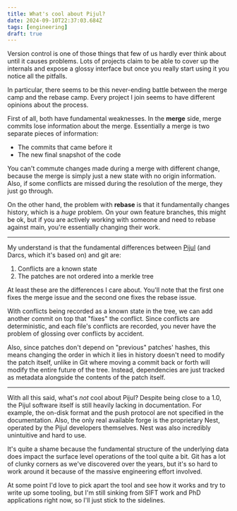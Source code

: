 ```yaml
---
title: What's cool about Pijul?
date: 2024-09-10T22:37:03.684Z
tags: [engineering]
draft: true
---
```


Version control is one of those things that few of us hardly ever think about
until it causes problems. Lots of projects claim to be able to cover up the
internals and expose a glossy interface but once you really start using it you
notice all the pitfalls.

In particular, there seems to be this never-ending battle between the merge camp
and the rebase camp. Every project I join seems to have different opinions about
the process.

First of all, both have fundamental weaknesses. In the **merge** side, merge
commits lose information about the merge. Essentially a merge is two separate pieces of information:

- The commits that came before it
- The new final snapshot of the code

You can't commute changes made during a merge with different change, because the merge is simply just a new state with no origin information. Also, if some conflicts are missed during the resolution of the merge, they just go through.

On the other hand, the problem with **rebase** is that it fundamentally changes
history, which is a _huge_ problem. On your own feature branches, this might be
ok, but if you are actively working with someone and need to rebase against
main, you're essentially changing their work.

---

My understand is that the fundamental differences between [Pijul] (and Darcs, which it's based on) and git are:

[Pijul]: https://pijul.org/

1. Conflicts are a known state
1. The patches are not ordered into a merkle tree

At least these are the differences I care about. You'll note that the first one fixes the merge issue and the second one fixes the rebase issue.

With conflicts being recorded as a known state in the tree, we can add another commit on top that "fixes" the conflict. Since conflicts are deterministic, and each file's conflicts are recorded, you never have the problem of glossing over conflicts by accident.

Also, since patches don't depend on "previous" patches' hashes, this means
changing the order in which it lies in history doesn't need to modify the patch
itself, unlike in Git where moving a commit back or forth will modify the entire
future of the tree. Instead, dependencies are just tracked as metadata alongside the contents of the patch itself.

---

With all this said, what's _not_ cool about Pijul? Despite being close to a 1.0,
the Pijul software itself is still heavily lacking in documentation. For
example, the on-disk format and the push protocol are not specified in the
documentation. Also, the only real available forge is the proprietary Nest,
operated by the Pijul developers themselves. Nest was also incredibly
unintuitive and hard to use.

It's quite a shame because the fundamental structure of the underlying data does
impact the surface level operations of the tool quite a bit. Git has a lot of
clunky corners as we've discovered over the years, but it's so hard to work
around it because of the massive engineering effort involved.

At some point I'd love to pick apart the tool and see how it works and try to
write up some tooling, but I'm still sinking from SIFT work and PhD applications
right now, so I'll just stick to the sidelines.
